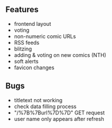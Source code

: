 Features
----

* frontend layout
* voting
* non-numeric comic URLs
* RSS feeds
* blitzing
* adding & voting on new comics (NTH)
* soft alerts
* favicon changes

Bugs
----

* titletext not working
* check data filling process
* "/%7B%7Burl%7D%7D" GET request
* user name only appears after refresh